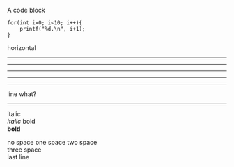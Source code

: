 A code block
```
for(int i=0; i<10; i++){
	printf("%d.\n", i+1);
}
```

horizontal
***
* * *
*****
- - -
-----------------------   
line
what?
***
italic   
_italic_ 
bold   
__bold__

no space
one space 
two space  
three space   
last line
